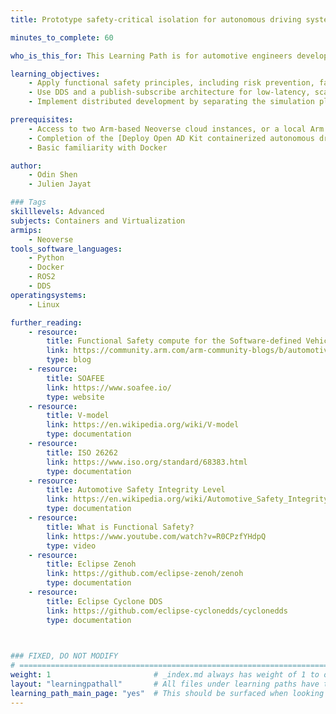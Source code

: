 ```yaml
---
title: Prototype safety-critical isolation for autonomous driving systems on Neoverse

minutes_to_complete: 60

who_is_this_for: This Learning Path is for automotive engineers developing safety-critical systems. You'll learn how to accelerate ISO 26262-compliant development workflows using Arm-based cloud compute, containerized simulation, and DDS-based communication.

learning_objectives: 
    - Apply functional safety principles, including risk prevention, fault detection, and ASIL compliance, to build robust, certifiable automotive systems
    - Use DDS and a publish-subscribe architecture for low-latency, scalable, and fault-tolerant communication in autonomous driving systems
    - Implement distributed development by separating the simulation platform into independent,     safety-isolated components

prerequisites:
    - Access to two Arm-based Neoverse cloud instances, or a local Arm Neoverse Linux system with at least 16 CPUs and 32 GB of RAM
    - Completion of the [Deploy Open AD Kit containerized autonomous driving simulation on Arm Neoverse](/learning-paths/automotive/openadkit1_container/) Learning Path
    - Basic familiarity with Docker

author: 
    - Odin Shen
    - Julien Jayat

### Tags
skilllevels: Advanced
subjects: Containers and Virtualization
armips:
    - Neoverse
tools_software_languages:
    - Python
    - Docker
    - ROS2
    - DDS
operatingsystems:
    - Linux

further_reading:
    - resource:
        title: Functional Safety compute for the Software-defined Vehicle
        link: https://community.arm.com/arm-community-blogs/b/automotive-blog/posts/functional-safety-compute
        type: blog
    - resource:
        title: SOAFEE
        link: https://www.soafee.io/
        type: website
    - resource:
        title: V-model
        link: https://en.wikipedia.org/wiki/V-model
        type: documentation
    - resource:
        title: ISO 26262
        link: https://www.iso.org/standard/68383.html
        type: documentation
    - resource:
        title: Automotive Safety Integrity Level
        link: https://en.wikipedia.org/wiki/Automotive_Safety_Integrity_Level
        type: documentation
    - resource:
        title: What is Functional Safety?
        link: https://www.youtube.com/watch?v=R0CPzfYHdpQ
        type: video
    - resource:
        title: Eclipse Zenoh
        link: https://github.com/eclipse-zenoh/zenoh
        type: documentation
    - resource:
        title: Eclipse Cyclone DDS 
        link: https://github.com/eclipse-cyclonedds/cyclonedds
        type: documentation
    


### FIXED, DO NOT MODIFY
# ================================================================================
weight: 1                       # _index.md always has weight of 1 to order correctly
layout: "learningpathall"       # All files under learning paths have this same wrapper
learning_path_main_page: "yes"  # This should be surfaced when looking for related content. Only set for _index.md of learning path content.
---
```

